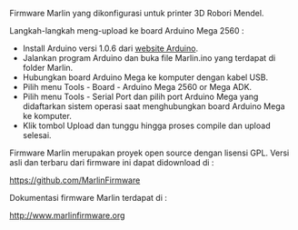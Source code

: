 Firmware Marlin yang dikonfigurasi untuk printer 3D Robori Mendel.

Langkah-langkah meng-upload ke board Arduino Mega 2560 :
- Install Arduino versi 1.0.6 dari <a href="https://www.arduino.cc/en/Main/OldSoftwareReleases#previous">website Arduino</a>.
- Jalankan program Arduino dan buka file Marlin.ino yang terdapat di folder Marlin.
- Hubungkan board Arduino Mega ke komputer dengan kabel USB.
- Pilih menu Tools - Board - Arduino Mega 2560 or Mega ADK.
- Pilih menu Tools - Serial Port dan pilih port Arduino Mega yang didaftarkan sistem operasi saat menghubungkan board Arduino Mega ke komputer.
- Klik tombol Upload dan tunggu hingga proses compile dan upload selesai.

Firmware Marlin merupakan proyek open source dengan lisensi GPL. Versi asli dan terbaru dari firmware ini dapat didownload di :

https://github.com/MarlinFirmware

Dokumentasi firmware Marlin terdapat di :

http://www.marlinfirmware.org
